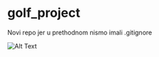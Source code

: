 # golf_project
Novi repo jer u prethodnom nismo imali .gitignore

![Alt Text](https://media.giphy.com/media/dXd9xAxMny8g6AlsP0/giphy.gif)



